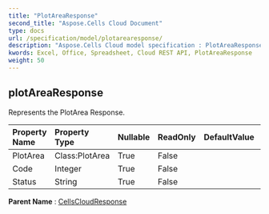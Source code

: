 ```yaml
---
title: "PlotAreaResponse"
second_title: "Aspose.Cells Cloud Document"
type: docs
url: /specification/model/plotarearesponse/
description: "Aspose.Cells Cloud model specification : PlotAreaResponse. Effortlessly handle Excel and other spreadsheet documents with features like opening, generating, editing, splitting, merging, comparing, and converting."
kwords: Excel, Office, Spreadsheet, Cloud REST API, PlotAreaResponse
weight: 50
---
```


## **plotAreaResponse**

Represents the PlotArea Response. 

| Property Name | Property Type | Nullable |  ReadOnly | DefaultValue | Description | 
| :- | :- | :- |:- |  :- | :- |
| PlotArea | Class:PlotArea | True |  False |  |  |  
| Code | Integer | True |  False |  |  |  
| Status | String | True |  False |  |  |  

**Parent Name** : [CellsCloudResponse](/specification/model/cellscloudresponse)

